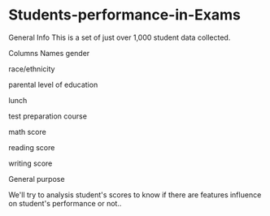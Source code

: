 # Students-performance-in-Exams

General Info
This is a set of just over 1,000 student data collected.

Columns Names
gender

race/ethnicity

parental level of education

lunch

test preparation course

math score

reading score

writing score

General purpose

We'll try to analysis student's scores to know if there are features influence on student's performance or not..

